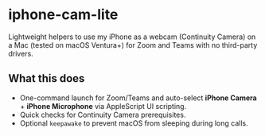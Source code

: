 # iphone-cam-lite

Lightweight helpers to use my iPhone as a webcam (Continuity Camera) on a Mac (tested on macOS Ventura+) for Zoom and Teams with no third-party drivers.

## What this does

- One-command launch for Zoom/Teams and auto-select **iPhone Camera** + **iPhone Microphone** via AppleScript UI scripting.
- Quick checks for Continuity Camera prerequisites.
- Optional `keepawake` to prevent macOS from sleeping during long calls.


